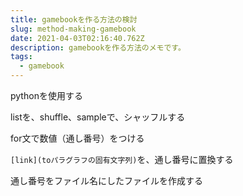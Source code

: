 ```yaml
---
title: gamebookを作る方法の検討
slug: method-making-gamebook
date: 2021-04-03T02:16:40.762Z
description: gamebookを作る方法のメモです。
tags:
  - gamebook
---
```

pythonを使用する

listを、shuffle、sampleで、シャッフルする

for文で数値（通し番号）をつける

`[link](toパラグラフの固有文字列)`を、通し番号に置換する

通し番号をファイル名にしたファイルを作成する